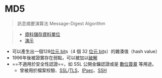 # MD5
>訊息摘要演算法 Message-Digest Algorithm


> - [資料儲存資料單位](計算機/資料儲存資料單位.md)
> - [演示](https://totools.site/MD5)

- 可以產生出一個128[位元 bit](計算機/位元%20bit.md)s（4 個 32 [位元 bit](計算機/位元%20bit.md)s）的雜湊值（hash value）
- 1996年後被證實存在弱點，可以被加以[破解](https://zh.wikipedia.org/wiki/%E7%A0%B4%E8%A7%A3 "破解")
- ==不適用於安全性認證==，如 SSL 公開金鑰認證或是 [數位簽章](演算法/數位簽章.md) 等用途。
	- 曾被用於檔案校驗、[SSL](https://zh.wikipedia.org/wiki/SSL "SSL")/[TLS](https://zh.wikipedia.org/wiki/TLS "TLS")、[IPsec](https://zh.wikipedia.org/wiki/IPsec "IPsec")、[SSH](https://zh.wikipedia.org/wiki/Secure_Shell)